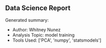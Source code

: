 ## Data Science Report

Generated summary:

- Author: Whitney Nunez
- Analysis Topic: model training
- Tools Used: ['PCA', 'numpy', 'statsmodels']
